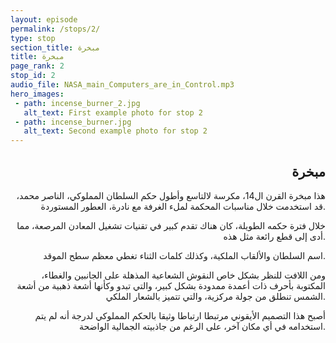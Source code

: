 ```yaml
---
layout: episode
permalink: /stops/2/
type: stop
section_title: مبخرة
title: مبخرة
page_rank: 2
stop_id: 2
audio_file: NASA_main_Computers_are_in_Control.mp3
hero_images:
 - path: incense_burner_2.jpg
   alt_text: First example photo for stop 2
 - path: incense_burner.jpg
   alt_text: Second example photo for stop 2
---
```




<h2 align="right">مبخرة</h2>

<p align="right">هذا مبخرة القرن ال14، مكرسة لالتاسع وأطول حكم السلطان المملوكي، الناصر محمد، قد استخدمت خلال مناسبات المحكمة لملء الغرفة مع نادرة، العطور المستوردة.</p>

<p align="right">خلال فترة حكمه الطويلة، كان هناك تقدم كبير في تقنيات تشغيل المعادن المرصعة، مما أدى إلى قطع رائعة مثل هذه.</p>

<p align="right">اسم السلطان والألقاب الملكية، وكذلك كلمات الثناء تغطي معظم سطح الموقد.</p>

<p align="right">ومن اللافت للنظر بشكل خاص النقوش الشعاعية المذهلة على الجانبين والغطاء، المكتوبة بأحرف ذات أعمدة ممدودة بشكل كبير، والتي تبدو وكأنها أشعة ذهبية من أشعة الشمس تنطلق من جولة مركزية، والتي تتميز بالشعار الملكي.</p>

<p align="right">أصبح هذا التصميم الأيقوني مرتبطا ارتباطا وثيقا بالحكم المملوكي لدرجة أنه لم يتم استخدامه في أي مكان آخر، على الرغم من جاذبيته الجمالية الواضحة.</p>

